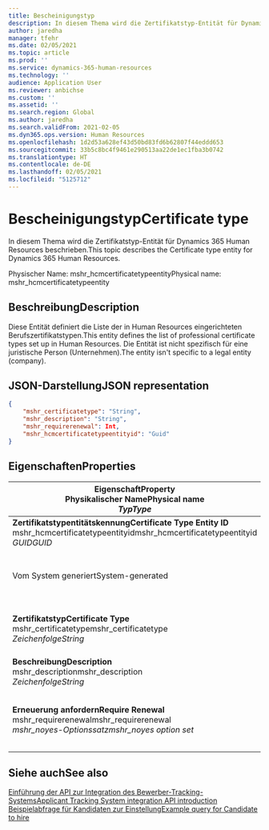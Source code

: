 ```yaml
---
title: Bescheinigungstyp
description: In diesem Thema wird die Zertifikatstyp-Entität für Dynamics 365 Human Resources beschrieben.
author: jaredha
manager: tfehr
ms.date: 02/05/2021
ms.topic: article
ms.prod: ''
ms.service: dynamics-365-human-resources
ms.technology: ''
audience: Application User
ms.reviewer: anbichse
ms.custom: ''
ms.assetid: ''
ms.search.region: Global
ms.author: jaredha
ms.search.validFrom: 2021-02-05
ms.dyn365.ops.version: Human Resources
ms.openlocfilehash: 1d2d53a628ef43d50bd83fd6b62807f44eddd653
ms.sourcegitcommit: 33b5c8bc4f9461e290513aa22de1ec1fba3b0742
ms.translationtype: HT
ms.contentlocale: de-DE
ms.lasthandoff: 02/05/2021
ms.locfileid: "5125712"
---
```

# <a name="certificate-type"></a><span data-ttu-id="96884-103">Bescheinigungstyp</span><span class="sxs-lookup"><span data-stu-id="96884-103">Certificate type</span></span>

<span data-ttu-id="96884-104">In diesem Thema wird die Zertifikatstyp-Entität für Dynamics 365 Human Resources beschrieben.</span><span class="sxs-lookup"><span data-stu-id="96884-104">This topic describes the Certificate type entity for Dynamics 365 Human Resources.</span></span>

<span data-ttu-id="96884-105">Physischer Name: mshr_hcmcertificatetypeentity</span><span class="sxs-lookup"><span data-stu-id="96884-105">Physical name: mshr_hcmcertificatetypeentity</span></span>

## <a name="description"></a><span data-ttu-id="96884-106">Beschreibung</span><span class="sxs-lookup"><span data-stu-id="96884-106">Description</span></span>

<span data-ttu-id="96884-107">Diese Entität definiert die Liste der in Human Resources eingerichteten Berufszertifikatstypen.</span><span class="sxs-lookup"><span data-stu-id="96884-107">This entity defines the list of professional certificate types set up in Human Resources.</span></span> <span data-ttu-id="96884-108">Die Entität ist nicht spezifisch für eine juristische Person (Unternehmen).</span><span class="sxs-lookup"><span data-stu-id="96884-108">The entity isn't specific to a legal entity (company).</span></span>

## <a name="json-representation"></a><span data-ttu-id="96884-109">JSON-Darstellung</span><span class="sxs-lookup"><span data-stu-id="96884-109">JSON representation</span></span>

```json
{
    "mshr_certificatetype": "String",
    "mshr_description": "String",
    "mshr_requirerenewal": Int,
    "mshr_hcmcertificatetypeentityid": "Guid"
}
```

## <a name="properties"></a><span data-ttu-id="96884-110">Eigenschaften</span><span class="sxs-lookup"><span data-stu-id="96884-110">Properties</span></span>

| <span data-ttu-id="96884-111">Eigenschaft</span><span class="sxs-lookup"><span data-stu-id="96884-111">Property</span></span><br><span data-ttu-id="96884-112">**Physikalischer Name**</span><span class="sxs-lookup"><span data-stu-id="96884-112">**Physical name**</span></span><br><span data-ttu-id="96884-113">**_Typ_**</span><span class="sxs-lookup"><span data-stu-id="96884-113">**_Type_**</span></span> | <span data-ttu-id="96884-114">Verwenden</span><span class="sxs-lookup"><span data-stu-id="96884-114">Use</span></span> | <span data-ttu-id="96884-115">Beschreibung</span><span class="sxs-lookup"><span data-stu-id="96884-115">Description</span></span> |
| --- | --- | --- |
| <span data-ttu-id="96884-116">**Zertifikatstypentitätskennung**</span><span class="sxs-lookup"><span data-stu-id="96884-116">**Certificate Type Entity ID**</span></span><br><span data-ttu-id="96884-117">mshr_hcmcertificatetypeentityid</span><span class="sxs-lookup"><span data-stu-id="96884-117">mshr_hcmcertificatetypeentityid</span></span><br><span data-ttu-id="96884-118">*GUID*</span><span class="sxs-lookup"><span data-stu-id="96884-118">*GUID*</span></span> | <span data-ttu-id="96884-119">Schreibgeschützt</span><span class="sxs-lookup"><span data-stu-id="96884-119">Read-only</span></span><br><span data-ttu-id="96884-120">Erforderlich</span><span class="sxs-lookup"><span data-stu-id="96884-120">Required</span></span> 
<span data-ttu-id="96884-121">Vom System generiert</span><span class="sxs-lookup"><span data-stu-id="96884-121">System-generated</span></span> | <span data-ttu-id="96884-122">Eindeutiger primärer Bezeichner für den Zertifikatstyp.</span><span class="sxs-lookup"><span data-stu-id="96884-122">Unique primary identifier for the certificate type.</span></span> |
| <span data-ttu-id="96884-123">**Zertifikatstyp**</span><span class="sxs-lookup"><span data-stu-id="96884-123">**Certificate Type**</span></span><br><span data-ttu-id="96884-124">mshr_certificatetype</span><span class="sxs-lookup"><span data-stu-id="96884-124">mshr_certificatetype</span></span><br><span data-ttu-id="96884-125">*Zeichenfolge*</span><span class="sxs-lookup"><span data-stu-id="96884-125">*String*</span></span> | <span data-ttu-id="96884-126">Lesen/Schreiben</span><span class="sxs-lookup"><span data-stu-id="96884-126">Read/write</span></span><br><span data-ttu-id="96884-127">Erforderlich</span><span class="sxs-lookup"><span data-stu-id="96884-127">Required</span></span> | <span data-ttu-id="96884-128">Eindeutiger vom Benutzer lesbarer Bezeichner für den Zertifikatstyp.</span><span class="sxs-lookup"><span data-stu-id="96884-128">Unique user-readable identifier for the certificate type.</span></span> |
| <span data-ttu-id="96884-129">**Beschreibung**</span><span class="sxs-lookup"><span data-stu-id="96884-129">**Description**</span></span><br><span data-ttu-id="96884-130">mshr_description</span><span class="sxs-lookup"><span data-stu-id="96884-130">mshr_description</span></span><br><span data-ttu-id="96884-131">*Zeichenfolge*</span><span class="sxs-lookup"><span data-stu-id="96884-131">*String*</span></span> | <span data-ttu-id="96884-132">Lesen/Schreiben</span><span class="sxs-lookup"><span data-stu-id="96884-132">Read/write</span></span><br><span data-ttu-id="96884-133">Erforderlich</span><span class="sxs-lookup"><span data-stu-id="96884-133">Required</span></span> | <span data-ttu-id="96884-134">Beschreibung des Zertifikatstyps.</span><span class="sxs-lookup"><span data-stu-id="96884-134">Description of the certificate type.</span></span> |
| <span data-ttu-id="96884-135">**Erneuerung anfordern**</span><span class="sxs-lookup"><span data-stu-id="96884-135">**Require Renewal**</span></span><br><span data-ttu-id="96884-136">mshr_requirerenewal</span><span class="sxs-lookup"><span data-stu-id="96884-136">mshr_requirerenewal</span></span><br><span data-ttu-id="96884-137">*mshr_noyes-Optionssatz*</span><span class="sxs-lookup"><span data-stu-id="96884-137">*mshr_noyes option set*</span></span> | <span data-ttu-id="96884-138">Lesen/Schreiben</span><span class="sxs-lookup"><span data-stu-id="96884-138">Read/write</span></span><br><span data-ttu-id="96884-139">Optional</span><span class="sxs-lookup"><span data-stu-id="96884-139">Optional</span></span> | <span data-ttu-id="96884-140">Gibt an, ob für das Zertifikat eine Erneuerung erforderlich ist.</span><span class="sxs-lookup"><span data-stu-id="96884-140">Indicates whether renewal is required for the certificate.</span></span> |

## <a name="see-also"></a><span data-ttu-id="96884-141">Siehe auch</span><span class="sxs-lookup"><span data-stu-id="96884-141">See also</span></span>

[<span data-ttu-id="96884-142">Einführung der API zur Integration des Bewerber-Tracking-Systems</span><span class="sxs-lookup"><span data-stu-id="96884-142">Applicant Tracking System integration API introduction</span></span>](hr-admin-integration-ats-api-introduction.md)<br>
[<span data-ttu-id="96884-143">Beispielabfrage für Kandidaten zur Einstellung</span><span class="sxs-lookup"><span data-stu-id="96884-143">Example query for Candidate to hire</span></span>](hr-admin-integration-ats-api-candidate-to-hire-example-query.md)

